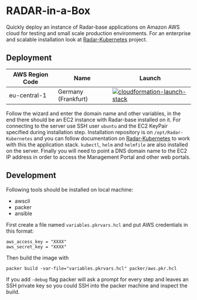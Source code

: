 # RADAR-in-a-Box

Quickly deploy an instance of Radar-base applications on Amazon AWS cloud for testing and small scale production environments. For an enterprise and scalable installation look at [Radar-Kubernetes](https://github.com/RADAR-base/RADAR-Kubernetes) project.


## Deployment
| AWS Region Code | Name | Launch |
| --- | --- | ---
| eu-central-1 | Germany (Frankfurt)| [![cloudformation-launch-stack](https://s3.amazonaws.com/cloudformation-examples/cloudformation-launch-stack.png)](https://console.aws.amazon.com/cloudformation/home?region=eu-central-1#/stacks/new?stackName=Radar-in-a-box&templateURL=https://s3.amazonaws.com/radar-base/radar-in-a-box/RadarInABox-Frankfurt.yaml) |

Follow the wizard and enter the domain name and other variables, in the end there should be an EC2 instance with Radar-base installed on it.
For connecting to the server use SSH user `ubuntu` and the EC2 KeyPair specified during installation step.
Installation repository is on `/opt/Radar-Kubernetes` and you can follow documentation on [Radar-Kubernetes](https://github.com/RADAR-base/RADAR-Kubernetes) to work with this the application stack.  `kubectl`, `helm` and `helmfile` are also installed on the server.
Finally you will need to point a DNS domain name to the EC2 IP address in order to access the Management Portal and other web portals.

## Development

Following tools should be installed on local machine:
- awscli
- packer
- ansible

First create a file named `variables.pkrvars.hcl` and put AWS credentials in this format:
```
aws_access_key = "XXXX"
aws_secret_key = "XXXX"
```

Then build the image with

```
packer build -var-file="variables.pkrvars.hcl" packer/aws.pkr.hcl
```

If you add `-debug` flag packer will ask a prompt for every step and leaves an SSH private key so you could SSH into the packer machine and inspect the build.
